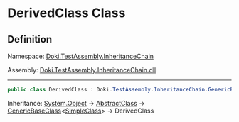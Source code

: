 # DerivedClass Class

## Definition

Namespace: [Doki.TestAssembly.InheritanceChain](README.md)

Assembly: [Doki.TestAssembly.InheritanceChain.dll](../README.md)

---



```csharp
public class DerivedClass : Doki.TestAssembly.InheritanceChain.GenericBaseClass<Doki.TestAssembly.InheritanceChain.SimpleClass>
```

Inheritance: [System.Object](https://learn.microsoft.com/en-us/dotnet/api/System.Object) → [AbstractClass](../../Doki.TestAssembly.InheritanceChain.Abstractions/Doki.TestAssembly.InheritanceChain.Abstractions/Doki.TestAssembly.InheritanceChain.Abstractions.AbstractClass.md) → [GenericBaseClass](Doki.TestAssembly.InheritanceChain.GenericBaseClass`1.md)&lt;[SimpleClass](Doki.TestAssembly.InheritanceChain.SimpleClass.md)&gt; → DerivedClass

